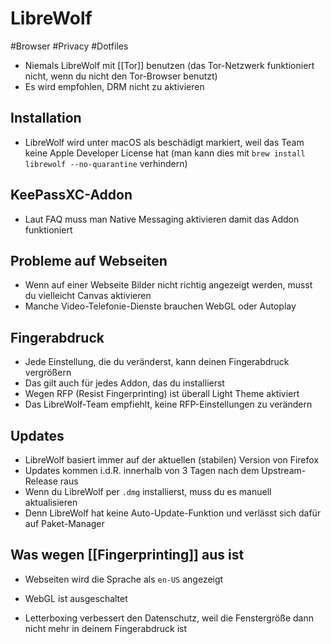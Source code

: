 # LibreWolf

#Browser #Privacy #Dotfiles

- Niemals LibreWolf mit [[Tor]] benutzen (das Tor-Netzwerk funktioniert nicht, wenn du nicht den Tor-Browser benutzt)
- Es wird empfohlen, DRM nicht zu aktivieren

## Installation
- LibreWolf wird unter macOS als beschädigt markiert, weil das Team keine Apple Developer License hat (man kann dies mit `brew install librewolf --no-quarantine` verhindern)

## KeePassXC-Addon
- Laut FAQ muss man Native Messaging aktivieren damit das Addon funktioniert

## Probleme auf Webseiten
- Wenn auf einer Webseite Bilder nicht richtig angezeigt werden, musst du vielleicht Canvas aktivieren
- Manche Video-Telefonie-Dienste brauchen WebGL oder Autoplay

## Fingerabdruck
- Jede Einstellung, die du veränderst, kann deinen Fingerabdruck vergrößern
- Das gilt auch für jedes Addon, das du installierst
- Wegen RFP (Resist Fingerprinting) ist überall Light Theme aktiviert
- Das LibreWolf-Team empfiehlt, keine RFP-Einstellungen zu verändern

## Updates
- LibreWolf basiert immer auf der aktuellen (stabilen) Version von Firefox
- Updates kommen i.d.R. innerhalb von 3 Tagen nach dem Upstream-Release raus
- Wenn du LibreWolf per `.dmg` installierst, muss du es manuell aktualisieren
- Denn LibreWolf hat keine Auto-Update-Funktion und verlässt sich dafür auf Paket-Manager

## Was wegen [[Fingerprinting]] aus ist
- Webseiten wird die Sprache als `en-US` angezeigt
- WebGL ist ausgeschaltet

- Letterboxing verbessert den Datenschutz, weil die Fenstergröße dann nicht mehr in deinem Fingerabdruck ist
